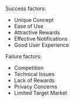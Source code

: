 Success factors:
- Unique Concept
- Ease of Use
- Attractive Rewards
- Effective Notifications
- Good User Experience

Failure factors:
- Competition
- Technical Issues
- Lack of Rewards
- Privacy Concerns
- Limited Target Market
